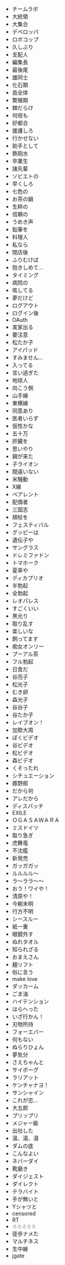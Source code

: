 * チームラボ
* 大統領
* 大集合
* デベロッパ
* ロボコップ
* 久しぶり
* 支配人
* 編集長
* 最後尾
* 雄同士
* 化石類
* 島全体
* 繁殖期
* 棘だらけ
* 何倍も
* 好都合
* 援護しろ
* 行かせない
* 助手として
* 鉄砲水
* 卒業生
* 諸先輩
* ソビエトの
* 早くしろ
* 七色の
* お茶の鍋
* 生粋の
* 信頼の
* うめき声
* 鉛筆を
* 料理人
* 私なら
* 閉店後
* ふりむけば
* 抱きしめて...
* タイミング
* 病院の
* 咳してる
* 夢だけど
* ログアウト
* ログイン後
* OAuth
* 実家出る
* 要注意
* 松たか子
* アイパッド
* すみません…
* 入ってる
* 言い過ぎた
* 地球人
* 向こう側
* 山手線
* 東横線
* 同意あり
* 医者いらず
* 仮性かな
* 五十万
* 肝臓を
* 思いやり
* 親が来た
* 子ライオン
* 間違いない
* 米騒動
* X線
* ペアレント
* 配偶者
* 三国志
* 頬杖を
* フェスティバル
* グッピーは
* 遺伝子や
* サングラス
* ドレミファドン
* トマホーク
* 夏草や
* ディカプリオ
* 半勃起
* 全勃起
* レオパレス
* すごくいい
* 黒光り
* 取り乱す
* 楽しいな
* 飼ってます
* 痴女オンリー
* プーアル茶
* フル勃起
* 日食だ
* 谷亮子
* 松光子
* むき卵
* 森光子
* 谷谷子
* 谷たか子
* レイブオン！
* 加勢大周
* ぼくビデオ
* 谷ビデオ
* 松ビデオ
* 森ビデオ
* くそったれ
* シチュエーション
* 豚野郎
* だから何
* アレだから
* ディスパッチ
* EXILE
* ＯＧＡＳＡＷＡＲＡ
* ミスドイツ
* 取り急ぎ
* 虎舞竜
* 不沈艦
* 新発売
* ガッガガッ
* ルルルル〜
* ラ〜ララ〜〜
* おう！ワイや！
* 清原や！
* 今朝未明
* 行方不明
* シースルー
* 紙一重
* 眼鏡外す
* ぬれタオル
* 知られざる
* おまえさん
* 麺リフト
* 俗に言う
* make love
* ダッカーム
* ごま油
* ハイテンション
* はらへった
* いざ行かん！
* 刃物所持
* フォーエバー
* 何もない
* ぬらりひょん
* 夢気分
* さえちゃんと
* サイボーグ
* ラリアット
* ケンチャナヨ！
* サンシャイン
* これが恋…
* 大五郎
* プリップリ
* メジャー級
* 出社した
* 湯、湯、湯
* ダムの底
* こんなよい
* ネバーダイ
* 靴磨き
* ダイジェスト
* ダイレクト
* テラバイト
* 手が無いと
* Yシャツと
* censored
* RT
* ☃☃☃☃☃
* 徒歩ナメた
* マルチネス
* 生中継
* jgate


